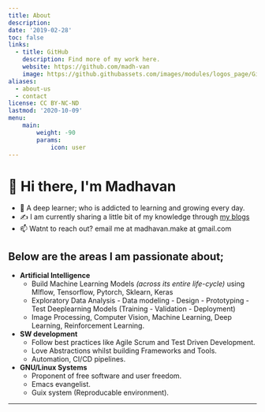 ```yaml
---
title: About
description: 
date: '2019-02-28'
toc: false
links:
  - title: GitHub
    description: Find more of my work here.
    website: https://github.com/madh-van
    image: https://github.githubassets.com/images/modules/logos_page/GitHub-Mark.png
aliases:
  - about-us
  - contact
license: CC BY-NC-ND
lastmod: '2020-10-09'
menu:
    main: 
        weight: -90
        params:
            icon: user
---
```


# 👋 Hi there, I'm Madhavan  

  - 💭 A deep learner; who is addicted to learning and growing every day.
  - ✍️ I am currently sharing a little bit of my knowledge through [my blogs](https://madh-van.github.io/)
  - 📫 Watnt to reach out? email me at madhavan.make at gmail.com

## Below are the areas I am passionate about;

  - **Artificial Intelligence**
    - Build  Machine Learning Models *(across its entire life-cycle)* using
      Mlflow, Tensorflow, Pytorch, Sklearn, Keras
    - Exploratory Data Analysis - Data modeling - Design - Prototyping - Test Deeplearning Models (Training - Validation - Deployment)
    - Image Processing, Computer Vision, Machine Learning, Deep
      Learning, Reinforcement Learning.
  - **SW development**
    - Follow best practices like Agile Scrum and Test Driven Development.
    - Love Abstractions whilst building Frameworks and Tools.
    - Automation, CI/CD pipelines.
  - **GNU/Linux Systems**
    - Proponent of free software and user freedom. 
    - Emacs evangelist.
    - Guix system (Reproducable environment).

---
